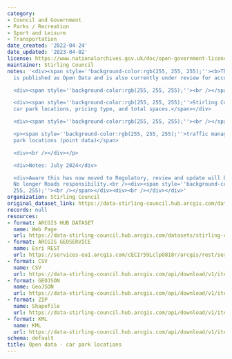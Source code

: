 ```yaml
---
category:
- Council and Government
- Parks / Recreation
- Sport and Leisure
- Transportation
date_created: '2022-04-24'
date_updated: '2023-04-02'
license: https://www.nationalarchives.gov.uk/doc/open-government-licence/version/3/
maintainer: Stirling Council
notes: '<div><span style=''background-color:rgb(255, 255, 255);''><b>This dataset
  is published as Open Data and is also currently under review for accuracy.</b></span></div>

  <div><span style=''background-color:rgb(255, 255, 255);''><br /></span></div>

  <div><span style=''background-color:rgb(255, 255, 255);''>Stirling Council managed
  car park locations, pricing type, and total spaces.</span></div>

  <div><span style=''background-color:rgb(255, 255, 255);''><br /></span></div>

  <p><span style=''background-color:rgb(255, 255, 255);''>traffic management - car
  park locations (point data)</span>

  <div><br /></div></p>

  <div>Notes: July 2024</div>

  <div>Aware this has now moved to Regulatory, review and update will be with them.
  No longer Roads responsibility.<br /><div><span style=''background-color:rgb(255,
  255, 255);''><br /></span></div><div><br /></div></div>'
organization: Stirling Council
original_dataset_link: https://data-stirling-council.hub.arcgis.com/datasets/stirling-council::open-data-car-park-locations
records: null
resources:
- format: ARCGIS HUB DATASET
  name: Web Page
  url: https://data-stirling-council.hub.arcgis.com/datasets/stirling-council::open-data-car-park-locations
- format: ARCGIS GEOSERVICE
  name: Esri REST
  url: https://services-eu1.arcgis.com/cECIr59LclpO818r/arcgis/rest/services/Traffic_Management_Car_Park_Locations_Points_Current/FeatureServer/1
- format: CSV
  name: CSV
  url: https://data-stirling-council.hub.arcgis.com/api/download/v1/items/071c23bf4a3f4d4bbf13af0b8f8582fc/csv?layers=1
- format: GEOJSON
  name: GeoJSON
  url: https://data-stirling-council.hub.arcgis.com/api/download/v1/items/071c23bf4a3f4d4bbf13af0b8f8582fc/geojson?layers=1
- format: ZIP
  name: Shapefile
  url: https://data-stirling-council.hub.arcgis.com/api/download/v1/items/071c23bf4a3f4d4bbf13af0b8f8582fc/shapefile?layers=1
- format: KML
  name: KML
  url: https://data-stirling-council.hub.arcgis.com/api/download/v1/items/071c23bf4a3f4d4bbf13af0b8f8582fc/kml?layers=1
schema: default
title: Open data - car park locations
---
```

